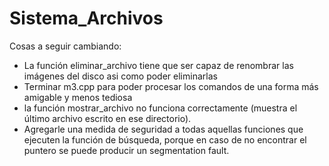 # Sistema_Archivos

Cosas a seguir cambiando:
- La función eliminar_archivo tiene que ser capaz de renombrar las imágenes del disco asi como poder eliminarlas
- Terminar m3.cpp para poder procesar los comandos de una forma más amigable y menos tediosa
- la función mostrar_archivo no funciona correctamente (muestra el último archivo escrito en ese directorio). 
- Agregarle una medida de seguridad a todas aquellas funciones que ejecuten la función de búsqueda, porque en caso de no encontrar el puntero se puede producir un segmentation fault.
